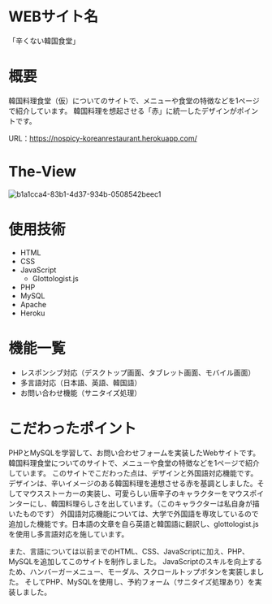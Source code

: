 # WEBサイト名
「辛くない韓国食堂」

# 概要
韓国料理食堂（仮）についてのサイトで、メニューや食堂の特徴などを1ページで紹介しています。
韓国料理を想起させる「赤」に統一したデザインがポイントです。

URL：https://nospicy-koreanrestaurant.herokuapp.com/

# The-View
![b1a1cca4-83b1-4d37-934b-0508542beec1](https://user-images.githubusercontent.com/74905456/119843168-41f11f00-bf42-11eb-9806-c978bf975026.png)

# 使用技術
- HTML
- CSS
- JavaScript
  - Glottologist.js
- PHP
- MySQL
- Apache
- Heroku

# 機能一覧
- レスポンシブ対応（デスクトップ画面、タブレット画面、モバイル画面）
- 多言語対応（日本語、英語、韓国語）
- お問い合わせ機能（サニタイズ処理）

# こだわったポイント
PHPとMySQLを学習して、お問い合わせフォームを実装したWebサイトです。
韓国料理食堂についてのサイトで、メニューや食堂の特徴などを1ページで紹介しています。
このサイトでこだわった点は、デザインと外国語対応機能です。
デザインは、辛いイメージのある韓国料理を連想させる赤を基調としました。そしてマウスストーカーの実装し、可愛らしい唐辛子のキャラクターをマウスポインターにし、韓国料理らしさを出しています。（このキャラクターは私自身が描いたものです）
外国語対応機能については、大学で外国語を専攻しているので追加した機能です。日本語の文章を自ら英語と韓国語に翻訳し、glottologist.jsを使用し多言語対応を施しています。

また、言語については以前までのHTML、CSS、JavaScriptに加え、PHP、MySQLを追加してこのサイトを制作しました。
JavaScriptのスキルを向上するため、ハンバーガーメニュー、モーダル、スクロールトップボタンを実装しました。
そしてPHP、MySQLを使用し、予約フォーム（サニタイズ処理あり）を実装しました。
